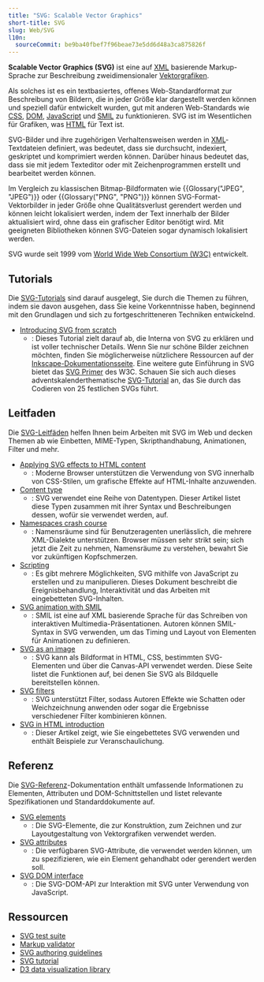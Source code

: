 ```yaml
---
title: "SVG: Scalable Vector Graphics"
short-title: SVG
slug: Web/SVG
l10n:
  sourceCommit: be9ba40fbef7f96beae73e5dd6d48a3ca875826f
---
```


**Scalable Vector Graphics (SVG)** ist eine auf [XML](/de/docs/Web/XML) basierende Markup-Sprache zur Beschreibung zweidimensionaler [Vektorgrafiken](https://en.wikipedia.org/wiki/Vector_graphics).

Als solches ist es ein textbasiertes, offenes Web-Standardformat zur Beschreibung von Bildern, die in jeder Größe klar dargestellt werden können und speziell dafür entwickelt wurden, gut mit anderen Web-Standards wie [CSS](/de/docs/Web/CSS), [DOM](/de/docs/Web/API/Document_Object_Model), [JavaScript](/de/docs/Web/JavaScript) und [SMIL](/de/docs/Web/SVG/Guides/SVG_animation_with_SMIL) zu funktionieren. SVG ist im Wesentlichen für Grafiken, was [HTML](/de/docs/Web/HTML) für Text ist.

SVG-Bilder und ihre zugehörigen Verhaltensweisen werden in [XML](/de/docs/Web/XML)-Textdateien definiert, was bedeutet, dass sie durchsucht, indexiert, geskriptet und komprimiert werden können. Darüber hinaus bedeutet das, dass sie mit jedem Texteditor oder mit Zeichenprogrammen erstellt und bearbeitet werden können.

Im Vergleich zu klassischen Bitmap-Bildformaten wie {{Glossary("JPEG", "JPEG")}} oder {{Glossary("PNG", "PNG")}} können SVG-Format-Vektorbilder in jeder Größe ohne Qualitätsverlust gerendert werden und können leicht lokalisiert werden, indem der Text innerhalb der Bilder aktualisiert wird, ohne dass ein grafischer Editor benötigt wird. Mit geeigneten Bibliotheken können SVG-Dateien sogar dynamisch lokalisiert werden.

SVG wurde seit 1999 vom [World Wide Web Consortium (W3C)](https://www.w3.org/) entwickelt.

## Tutorials

Die [SVG-Tutorials](/de/docs/Web/SVG/Tutorials) sind darauf ausgelegt, Sie durch die Themen zu führen, indem sie davon ausgehen, dass Sie keine Vorkenntnisse haben, beginnend mit den Grundlagen und sich zu fortgeschritteneren Techniken entwickelnd.

- [Introducing SVG from scratch](/de/docs/Web/SVG/Tutorials/SVG_from_scratch)
  - : Dieses Tutorial zielt darauf ab, die Interna von SVG zu erklären und ist voller technischer Details. Wenn Sie nur schöne Bilder zeichnen möchten, finden Sie möglicherweise nützlichere Ressourcen auf der [Inkscape-Dokumentationsseite](https://inkscape.org/learn/). Eine weitere gute Einführung in SVG bietet das [SVG Primer](https://www.w3.org/Graphics/SVG/IG/resources/svgprimer.html) des W3C. Schauen Sie sich auch dieses adventskalenderthematische [SVG-Tutorial](https://svg-tutorial.com/) an, das Sie durch das Codieren von 25 festlichen SVGs führt.

## Leitfaden

Die [SVG-Leitfäden](/de/docs/Web/SVG/Guides) helfen Ihnen beim Arbeiten mit SVG im Web und decken Themen ab wie Einbetten, MIME-Typen, Skripthandhabung, Animationen, Filter und mehr.

- [Applying SVG effects to HTML content](/de/docs/Web/SVG/Guides/Applying_SVG_effects_to_HTML_content)
  - : Moderne Browser unterstützen die Verwendung von SVG innerhalb von CSS-Stilen, um grafische Effekte auf HTML-Inhalte anzuwenden.
- [Content type](/de/docs/Web/SVG/Guides/Content_type)
  - : SVG verwendet eine Reihe von Datentypen. Dieser Artikel listet diese Typen zusammen mit ihrer Syntax und Beschreibungen dessen, wofür sie verwendet werden, auf.
- [Namespaces crash course](/de/docs/Web/SVG/Guides/Namespaces_crash_course)
  - : Namensräume sind für Benutzeragenten unerlässlich, die mehrere XML-Dialekte unterstützen. Browser müssen sehr strikt sein; sich jetzt die Zeit zu nehmen, Namensräume zu verstehen, bewahrt Sie vor zukünftigen Kopfschmerzen.
- [Scripting](/de/docs/Web/SVG/Guides/Scripting)
  - : Es gibt mehrere Möglichkeiten, SVG mithilfe von JavaScript zu erstellen und zu manipulieren. Dieses Dokument beschreibt die Ereignisbehandlung, Interaktivität und das Arbeiten mit eingebetteten SVG-Inhalten.
- [SVG animation with SMIL](/de/docs/Web/SVG/Guides/SVG_animation_with_SMIL)
  - : SMIL ist eine auf XML basierende Sprache für das Schreiben von interaktiven Multimedia-Präsentationen. Autoren können SMIL-Syntax in SVG verwenden, um das Timing und Layout von Elementen für Animationen zu definieren.
- [SVG as an image](/de/docs/Web/SVG/Guides/SVG_as_an_image)
  - : SVG kann als Bildformat in HTML, CSS, bestimmten SVG-Elementen und über die Canvas-API verwendet werden. Diese Seite listet die Funktionen auf, bei denen Sie SVG als Bildquelle bereitstellen können.
- [SVG filters](/de/docs/Web/SVG/Guides/SVG_filters)
  - : SVG unterstützt Filter, sodass Autoren Effekte wie Schatten oder Weichzeichnung anwenden oder sogar die Ergebnisse verschiedener Filter kombinieren können.
- [SVG in HTML introduction](/de/docs/Web/SVG/Guides/SVG_in_HTML)
  - : Dieser Artikel zeigt, wie Sie eingebettetes SVG verwenden und enthält Beispiele zur Veranschaulichung.

## Referenz

Die [SVG-Referenz](/de/docs/Web/SVG/Reference)-Dokumentation enthält umfassende Informationen zu Elementen, Attributen und DOM-Schnittstellen und listet relevante Spezifikationen und Standarddokumente auf.

- [SVG elements](/de/docs/Web/SVG/Reference/Element)
  - : Die SVG-Elemente, die zur Konstruktion, zum Zeichnen und zur Layoutgestaltung von Vektorgrafiken verwendet werden.
- [SVG attributes](/de/docs/Web/SVG/Reference/Attribute)
  - : Die verfügbaren SVG-Attribute, die verwendet werden können, um zu spezifizieren, wie ein Element gehandhabt oder gerendert werden soll.
- [SVG DOM interface](/de/docs/Web/API/Document_Object_Model#svg_dom)
  - : Die SVG-DOM-API zur Interaktion mit SVG unter Verwendung von JavaScript.

## Ressourcen

- [SVG test suite](https://github.com/w3c/svgwg/wiki/Testing)
- [Markup validator](https://validator.w3.org/#validate_by_input)
- [SVG authoring guidelines](https://jwatt.org/svg/authoring/)
- [SVG tutorial](https://svg-tutorial.com/)
- [D3 data visualization library](https://d3js.org/)
